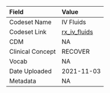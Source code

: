|Field            |Value        |
|:----------------|:------------|
|Codeset Name     |IV Fluids    |
|Codeset Link     |[rx_iv_fluids](https://github.com/PEDSnet/Variable-Dictionary/blob/main/drug/rx_iv_fluids.csv)|
|CDM              |NA           |
|Clinical Concept |RECOVER      |
|Vocab            |NA           |
|Date Uploaded    |2021-11-03   |
|Metadata         |NA           |
